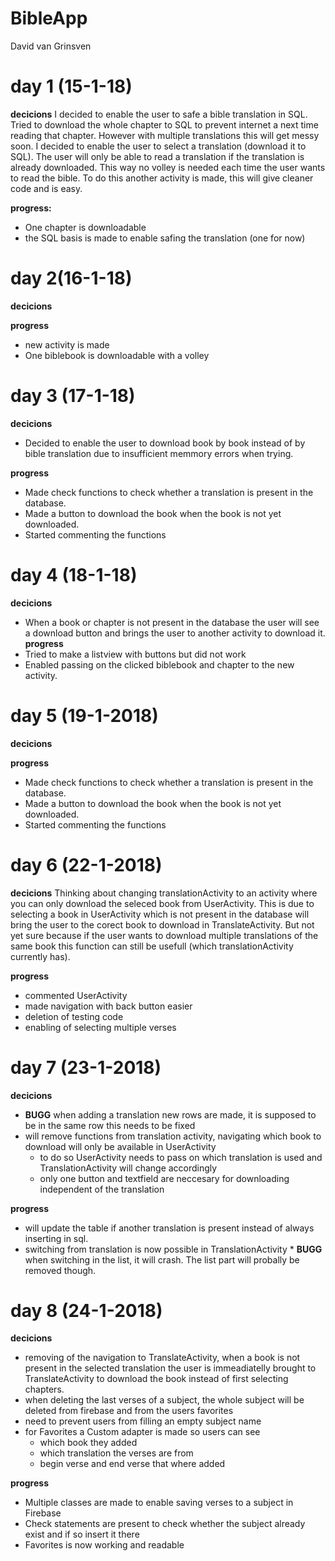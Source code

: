 # BibleApp
David van Grinsven


# day 1 (15-1-18)

__decicions__
I decided to enable the user to safe a bible translation in SQL. 
Tried to download the whole chapter to SQL to prevent internet a next time reading that chapter.
However with multiple translations this will get messy soon. 
I decided to enable the user to select a translation (download it to SQL). The user will only be able to read a translation if the translation is already downloaded.
This way no volley is needed each time the user wants to read the bible.
To do this another activity is made, this will give cleaner code and is easy.

__progress:__
* One chapter is downloadable 
* the SQL basis is made to enable safing the translation (one for now)



# day 2(16-1-18)

__decicions__

__progress__
* new activity is made
* One biblebook is downloadable with a volley


# day 3 (17-1-18)
__decicions__
* Decided to enable the user to download book by book instead of by bible translation due to insufficient memmory errors when trying.

__progress__
* Made check functions to check whether a translation is present in the database.
* Made a button to download the book when the book is not yet downloaded.
* Started commenting the functions

# day 4 (18-1-18)
__decicions__
* When a book or chapter is not present in the database the user will see a download button and brings the user to another activity to download it.
__progress__
* Tried to make a listview with buttons but did not work
* Enabled passing on the clicked biblebook and chapter to the new activity.


# day 5 (19-1-2018)
__decicions__

__progress__
* Made check functions to check whether a translation is present in the database.
* Made a button to download the book when the book is not yet downloaded.
* Started commenting the functions

# day 6 (22-1-2018)
__decicions__
Thinking about changing translationActivity to an activity where you can only download the seleced book from UserActivity.
This is due to selecting a book in UserActivity which is not present in the database will bring the user to the corect book to download in TranslateActivity. But not yet sure because if the user wants to download multiple translations of the same book this function can still be usefull (which translationActivity currently has).

__progress__
* commented UserActivity
* made navigation with back button easier
* deletion of testing code
* enabling of selecting multiple verses

# day 7 (23-1-2018)
__decicions__
* __BUGG__ when adding a translation new rows are made, it is supposed to be in the same row this needs to be fixed
* will remove functions from translation activity, navigating which book to download will only be available in UserActivity
    * to do so UserActivity needs to pass on which translation is used and TranslationActivity will change accordingly
    * only one button and textfield are neccesary for downloading independent of the translation
    
__progress__
* will update the table if another translation is present instead of always inserting in sql.
* switching from translation is now possible in TranslationActivity
      * __BUGG__ when switching in the list, it will crash. The list part will probally be removed though.

# day 8 (24-1-2018)
__decicions__
* removing of the navigation to TranslateActivity, when a book is not present in the selected translation the user is immeadiatelly brought to TranslateActivity to download the book instead of first selecting chapters.
* when deleting the last verses of a subject, the whole subject will be deleted from firebase and from the users favorites
* need to prevent users from filling an empty subject name
* for Favorites a Custom adapter is made so users can see
   * which book they added
   * which translation the verses are from
   * begin verse and end verse that where added
    
__progress__
* Multiple classes are made to enable saving verses to a subject in Firebase
* Check statements are present to check whether the subject already exist and if so insert it there
* Favorites is now working and readable
